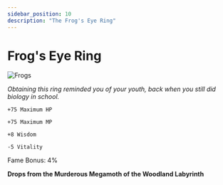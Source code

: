 ```yaml
---
sidebar_position: 10
description: "The Frog's Eye Ring"
---
```


# Frog's Eye Ring

![Frogs](http://i.imgur.com/mBaQkoc.png)

<i>Obtaining this ring reminded you of your youth, back when you still did biology in school.</i>

    +75 Maximum HP
    
    +75 Maximum MP
    
    +8 Wisdom
    
    -5 Vitality
    
Fame Bonus: 4%

**Drops from the Murderous Megamoth of the Woodland Labyrinth**
